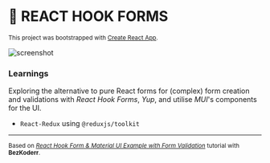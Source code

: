 # 📝  REACT HOOK FORMS

<sub>This project was bootstrapped with [Create React App](https://github.com/facebook/create-react-app).</sub>

![screenshot](./docs/)

### **Learnings**

Exploring the alternative to pure React forms for (complex) form creation and validations with *React Hook Forms*, *Yup*, and utilise *MUI*'s components for the UI. 

- `React-Redux` using `@reduxjs/toolkit`



---

<sub>Based on [*React Hook Form & Material UI Example with Form Validation*](https://www.bezkoder.com/react-hook-form-material-ui-validation/) tutorial with **BezKoderr**.</sub>
